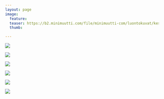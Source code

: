 ```yaml
---
layout: page
image:
  feature:
  teaser: https://b2.minimuutti.com/file/minimuutti-com/luontokuvat/kes%C3%A4/13/DS68675-245px.jpg
  thumb:

---
```


![](https://b2.minimuutti.com/file/minimuutti-com/luontokuvat/kes%C3%A4/13/DS68663-800px.jpg)

![](https://b2.minimuutti.com/file/minimuutti-com/luontokuvat/kes%C3%A4/13/DS68666-800px.jpg)

![](https://b2.minimuutti.com/file/minimuutti-com/luontokuvat/kes%C3%A4/13/DS68668-800px.jpg)

![](https://b2.minimuutti.com/file/minimuutti-com/luontokuvat/kes%C3%A4/13/DS68671-800px.jpg)

![](https://b2.minimuutti.com/file/minimuutti-com/luontokuvat/kes%C3%A4/13/DS68675-800px.jpg)

![](https://b2.minimuutti.com/file/minimuutti-com/luontokuvat/kes%C3%A4/13/DS68676-800px.jpg)
